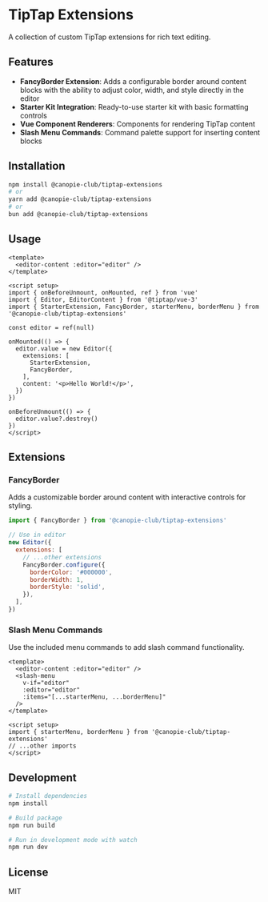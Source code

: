 # TipTap Extensions

A collection of custom TipTap extensions for rich text editing.

## Features

- **FancyBorder Extension**: Adds a configurable border around content blocks with the ability to adjust color, width, and style directly in the editor
- **Starter Kit Integration**: Ready-to-use starter kit with basic formatting controls
- **Vue Component Renderers**: Components for rendering TipTap content
- **Slash Menu Commands**: Command palette support for inserting content blocks

## Installation

```bash
npm install @canopie-club/tiptap-extensions
# or
yarn add @canopie-club/tiptap-extensions
# or
bun add @canopie-club/tiptap-extensions
```

## Usage

```vue
<template>
  <editor-content :editor="editor" />
</template>

<script setup>
import { onBeforeUnmount, onMounted, ref } from 'vue'
import { Editor, EditorContent } from '@tiptap/vue-3'
import { StarterExtension, FancyBorder, starterMenu, borderMenu } from '@canopie-club/tiptap-extensions'

const editor = ref(null)

onMounted(() => {
  editor.value = new Editor({
    extensions: [
      StarterExtension,
      FancyBorder,
    ],
    content: '<p>Hello World!</p>',
  })
})

onBeforeUnmount(() => {
  editor.value?.destroy()
})
</script>
```

## Extensions

### FancyBorder

Adds a customizable border around content with interactive controls for styling.

```js
import { FancyBorder } from '@canopie-club/tiptap-extensions'

// Use in editor
new Editor({
  extensions: [
    // ...other extensions
    FancyBorder.configure({
      borderColor: '#000000',
      borderWidth: 1,
      borderStyle: 'solid',
    }),
  ],
})
```

### Slash Menu Commands

Use the included menu commands to add slash command functionality.

```vue
<template>
  <editor-content :editor="editor" />
  <slash-menu
    v-if="editor"
    :editor="editor"
    :items="[...starterMenu, ...borderMenu]"
  />
</template>

<script setup>
import { starterMenu, borderMenu } from '@canopie-club/tiptap-extensions'
// ...other imports
</script>
```

## Development

```bash
# Install dependencies
npm install

# Build package
npm run build

# Run in development mode with watch
npm run dev
```

## License

MIT
